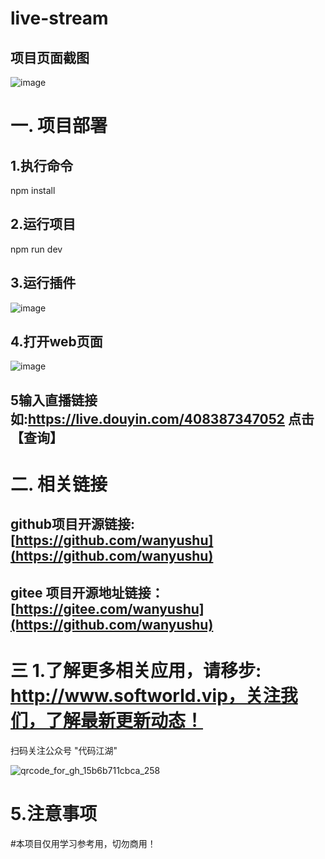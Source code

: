 # live-stream

## 项目页面截图
![image](https://github.com/wanyushu/live-stream/assets/55966772/58bde2b8-4653-477b-b586-3e8f0bd682a9)



# 一. 项目部署
  ## 1.执行命令
   npm install
  ## 2.运行项目
   npm run dev
  ## 3.运行插件
  ![image](https://github.com/wanyushu/live-stream/assets/55966772/2f8bdd37-492a-4987-92d3-32c82b49b1a5)
  ## 4.打开web页面
  ![image](https://github.com/wanyushu/live-stream/assets/55966772/b3f4dce4-e6b2-464d-bcd2-ff10dfca7684)
  ## 5输入直播链接 如:https://live.douyin.com/408387347052 点击【查询】
  
# 二. 相关链接

## github项目开源链接: [https://github.com/wanyushu](https://github.com/wanyushu)
## gitee 项目开源地址链接：[https://gitee.com/wanyushu](https://github.com/wanyushu)

# 三 1.了解更多相关应用，请移步: http://www.softworld.vip，关注我们，了解最新更新动态！
   扫码关注公众号 "代码江湖"

![qrcode_for_gh_15b6b711cbca_258](https://github.com/wanyushu/barrage-vue/assets/55966772/d154cbef-a8d4-44df-bd5f-3ee202afba7f)


# 5.注意事项
#本项目仅用学习参考用，切勿商用！



